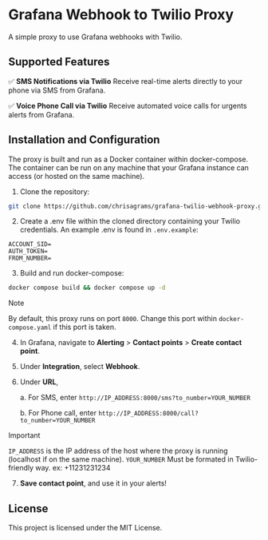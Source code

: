 # Grafana Webhook to Twilio Proxy

A simple proxy to use Grafana webhooks with Twilio.

## Supported Features
✅ **SMS Notifications via Twilio**
Receive real-time alerts directly to your phone via SMS from Grafana.

✅ **Voice Phone Call via Twilio**
Receive automated voice calls for urgents alerts from Grafana.

## Installation and Configuration
The proxy is built and run as a Docker container within docker-compose. The container can be run on any machine that your Grafana instance can access (or hosted on the same machine).

1. Clone the repository:
```sh
git clone https://github.com/chrisagrams/grafana-twilio-webhook-proxy.git
```

2. Create a .env file within the cloned directory containing your Twilio credentials. An example .env is found in `.env.example`:
```
ACCOUNT_SID=
AUTH_TOKEN=
FROM_NUMBER=
``` 

3. Build and run docker-compose:
```sh
docker compose build && docker compose up -d
```
> [!NOTE]
> By default, this proxy runs on port `8000`. Change this port within `docker-compose.yaml` if this port is taken.

4. In Grafana, navigate to **Alerting** > **Contact points** > **Create contact point**.

5. Under **Integration**, select **Webhook**.

6. Under **URL**, 

    a. For SMS, enter `http://IP_ADDRESS:8000/sms?to_number=YOUR_NUMBER`

    b. For Phone call, enter `http://IP_ADDRESS:8000/call?to_number=YOUR_NUMBER`

> [!IMPORTANT]
> `IP_ADDRESS` is the IP address of the host where the proxy is running (localhost if on the same machine). 
> `YOUR_NUMBER` Must be formated in Twilio-friendly way. ex: +11231231234

7. **Save contact point**, and use it in your alerts!

## License
This project is licensed under the MIT License.